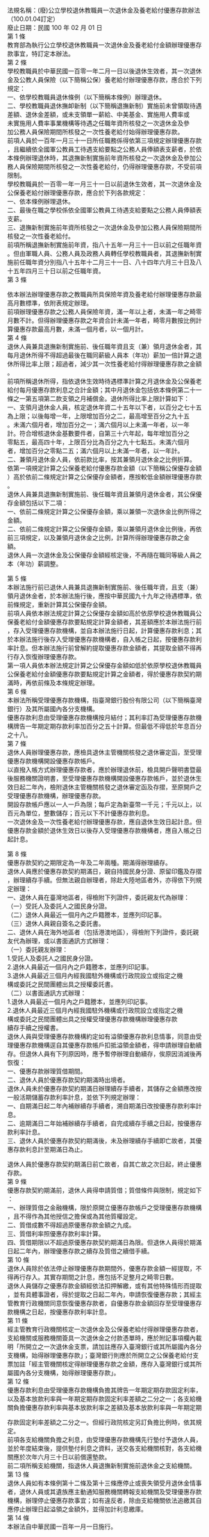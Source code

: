 法規名稱：(廢)公立學校退休教職員一次退休金及養老給付優惠存款辦法（100.01.04訂定）  
廢止日期：民國 100 年 02 月 01 日  
第 1 條  
教育部為執行公立學校退休教職員一次退休金及養老給付金額辦理優惠存  
款事宜，特訂定本辦法。  
第 2 條  
學校教職員於中華民國一百零一年二月一日以後退休生效者，其一次退休  
金及公教人員保險（以下簡稱公保）養老給付辦理優惠存款，應合於下列  
規定：  
一、依學校教職員退休條例（以下簡稱本條例）辦理退休。  
二、學校教職員退休撫卹新制（以下簡稱退撫新制）實施前未曾領取待遇  
差額、退休金差額，或未支領單一薪給、中美基金、實施用人費率或  
未實施用人費率事業機構等待遇之任職年資所核發之一次退休金及參  
加公務人員保險期間所核發之一次性養老給付始得辦理優惠存款。  
前項人員於一百年一月三十一日所任職務係得依第三項規定辦理優惠存款  
，且繼續依全國軍公教員工待遇支給要點之公務人員俸額表支薪者，於依  
本條例辦理退休時，其退撫新制實施前年資所核發之一次退休金及參加公  
務人員保險期間所核發之一次性養老給付，仍得辦理優惠存款，不受前項  
限制。  
學校教職員於一百零一年一月三十一日以前退休生效者，其一次退休金及  
公保養老給付辦理優惠存款，應合於下列各款規定：  
一、依本條例辦理退休。  
二、最後在職之學校係依全國軍公教員工待遇支給要點之公務人員俸額表  
支薪。  
三、退撫新制實施前年資所核發之一次退休金及參加公務人員保險期間所  
核發之一次性養老給付。  
前項所稱退撫新制實施前年資，指八十五年一月三十一日以前之任職年資  
。但由軍職人員、公務人員及政務人員轉任學校教職員者，其退撫新制實  
施前任職年資分別指八十五年十二月三十一日、八十四年六月三十日及八  
十五年四月三十日以前之任職年資。  
第 3 條  


依本辦法辦理優惠存款之教職員所具保險年資及養老給付辦理優惠存款最  
高月數標準，依附表規定辦理。  
前項辦理優惠存款之公務人員保險年資，滿一年以上者，未滿一年之畸零  
月數不計。但得辦理優惠存款之年資合計未滿一年者，畸零月數按比例計  
算優惠存款最高月數，未滿一個月者，以一個月計。  
第 4 條  
退休人員兼具退撫新制實施前、後任職年資且支（兼）領月退休金者，其  
每月退休所得不得超過最後在職同薪級人員本（年功）薪加一倍計算之退  
休所得比率上限；超過者，減少其一次性養老給付得辦理優惠存款之金額  
。  
前項所稱退休所得，指依退休生效時待遇標準計算之月退休金及公保養老  
給付每月優惠存款利息之合計金額；其中月退休金包括依本條例第二十一  
條之一第五項第二款支領之月補償金。退休所得比率上限計算如下：  
一、支領月退休金人員，核定退休年資二十五年以下者，以百分之七十五  
為上限；以後每增一年，上限增加百分之二，最高增至百分之九十五  
。未滿六個月者，增加百分之一；滿六個月以上未滿一年者，以一年  
計。符合增核退休金基數要件者，自第三十六年起，每年增加百分之  
零點五，最高四十年，上限百分比為百分之九十七點五。未滿六個月  
者，增加百分之零點二五；滿六個月以上未滿一年者，以一年計。  
二、兼領月退休金人員，依前款比率，按其兼領月退休金之比例折算。  
依第一項規定計算之公保養老給付優惠存款金額（以下簡稱公保優存金額  
）高於依前二條規定計算之公保優存金額者，應按較低金額辦理優惠存款  
。  
退休人員兼具退撫新制實施前、後任職年資且兼領月退休金者，其公保優  
存金額包括以下二項：  
一、依前二條規定計算之公保優存金額，乘以兼領一次退休金比例所得之  
金額。  
二、依前二條規定計算之公保優存金額，乘以兼領月退休金比例後，再依  
前三項規定，以及兼領月退休金之比例，計算所得辦理優惠存款之金  
額。  
退休人員一次退休金及公保優存金額經核定後，不再隨在職同等級人員之  
本（年功）薪調整。  


第 5 條  
本辦法施行前已退休人員兼具退撫新制實施前、後任職年資，且支（兼）  
領月退休金者，於本辦法施行後，應按中華民國九十九年之待遇標準，依  
前條規定，重新計算其公保優存金額。  
前項人員依本辦法規定計算之公保優存金額如高於依原學校退休教職員公  
保養老給付金額優惠存款要點規定計算金額者，其差額應於本辦法施行前  
，存入受理優惠存款機構，並自本辦法施行日起，計算優惠存款利息；其  
於本辦法施行後存入受理優惠存款機構者，自入帳之日起，按優惠存款利  
率計息。但本辦法施行前曾解約提取優惠存款金額者，其提取金額不得再  
行存入恢復辦理優惠存款。  
第一項人員依本辦法規定計算之公保優存金額如低於依原學校退休教職員  
公保養老給付金額優惠存款要點規定計算之金額者，得於優惠存款契約期  
滿時，再依前條及本條規定辦理。  
第 6 條  
本辦法所稱受理優惠存款機構，指臺灣銀行股份有限公司（以下簡稱臺灣  
銀行）及其所屬國內各分支機構。  
優惠存款利息由受理優惠存款機構按月結付；其利率訂為受理優惠存款機  
構牌告一年期定期存款利率加百分之五十計算。但最低不得低於年息百分  
之十八。  
第 7 條  
退休人員辦理優惠存款，應檢具退休主管機關核發之退休審定函，至受理  
優惠存款機構開設優惠存款帳戶。  
以直撥入帳方式辦理優惠存款者，應於辦理退休前，檢具開戶聲明書暨最  
後服務機關證明書，至受理優惠存款機構開設優惠存款帳戶，並於退休生  
效日起二年內，檢附退休主管機關核發之退休審定函及存摺，至原開戶之  
受理優惠存款機構，辦理優惠存款。  
開設存款帳戶應以一人一戶為限；每戶定為新臺幣一千元；千元以上，以  
百元為單位，整數儲存；百元以下不計優惠存款利息。  
一次退休金及一次性養老給付辦理優惠存款，應自退休生效日起計息。但  
優惠存款金額於退休生效日以後存入受理優惠存款機構者，應自入帳之日  
起計息。  


第 8 條  
優惠存款契約之期限定為一年及二年兩種。期滿得辦理續存。  
退休人員應於優惠存款契約期滿日，親自持國民身分證、原留印鑑及存摺  
，辦理續存手續。但無法親自辦理者，除赴大陸地區者外，亦得依下列規  
定辦理：  
一、退休人員在臺灣地區者，得檢附下列證件，委託親友代為辦理：  
（一）受託人及委託人之國民身分證。  
（二）退休人員最近一個月內之戶籍謄本，並應列印記事。  
（三）退休人員親自簽名之委託書。  
二、退休人員在海外地區者（包括港澳地區），得檢附下列證件，委託親  
友代為辦理，或以書面通訊方式辦理：  
（一）委託親友辦理：  
1.受託人及委託人之國民身分證。  
2.退休人員最近一個月內之戶籍謄本，並應列印記事。  
3.退休人員最近三個月內經我國駐外機構或行政院設立或指定之機  
構或委託之民間團體出具之授權委託書。  
（二）以書面通訊方式辦理：  
1.退休人員最近一個月內之戶籍謄本，並應列印記事。  
2.退休人員最近三個月內經我國駐外機構或行政院設立或指定之機  
構或委託之民間團體出具之授權受理優惠存款機構辦理優惠存款  
續存手續之授權書。  
退休人員與受理優惠存款機構約定如有溢領優惠存款利息情事，同意由受  
理優惠存款機構逕自其優惠存款帳戶扣抵溢領金額者，得申請辦理自動續  
存。但退休人員有下列原因時，應予暫停辦理自動續存，俟原因消滅後再  
恢復：  
一、優惠存款辦理質借期間。  
二、退休人員於優惠存款契約期滿時出境者。  
退休人員未於優惠存款契約期滿日辦理續存手續者，其儲存之金額應改按  
一般活期儲蓄存款利率計息，並依下列規定辦理：  
一、自期滿日起二年內補辦續存手續者，溯自期滿日改按優惠存款利率計  
息。  
二、逾期滿日二年始補辦續存手續者，自完成續存手續之日起，按優惠存  
款利率計息。  
三、退休人員於優惠存款契約期滿後，未及辦理續存手續即亡故者，其優  
惠存款利息計至期滿日為止。  


退休人員於優惠存款契約期滿日前亡故者，自其亡故之次日起，終止優惠  
存款。  
第 9 條  
優惠存款契約期滿前，退休人員得申請質借；質借條件與限制，規定如下  
：  
一、辦理質借之金融機構，限於原開立優惠存款帳戶之受理優惠存款機構  
，且不得作為其他授信之擔保或為其他質權設定。  
二、質借成數不得超過原優惠存款金額之九成。  
三、質借利率照優惠存款利率計算。  
四、質借期限以不超過原優惠存款契約期滿日為限。但退休人員得於期滿  
日起二年內，辦理優惠存款之續存及質借之續借手續。  
第 10 條  
退休人員除於依法停止辦理優惠存款期間外，優惠存款金額一經提取，不  
得再行存入。其實存期間之計息，應包括不足整月之畸零日數。  
退休人員儲存之優惠存款金額經依法扣押解繳，或有其他特殊情形而提取  
，並有具體事證者，得於提取之日起二年內，申請恢復優惠存款；其經主  
管教育行政機關同意恢復優惠存款者，自優惠存款金額回存至受理優惠存  
款機構之日起，按優惠存款利率計息。  
第 11 條  
經主管教育行政機關核定一次退休金及公保養老給付得辦理優惠存款者，  
支給機關或服務機關簽具一次退休金之付款憑單時，應於附記事項欄內載  
明「所開立之一次退休金支票，請加註應存入臺灣銀行或其所屬國內各分  
支機構，始得辦理優惠存款」；臺灣銀行則應於所開立之公保養老給付支  
票加註「經主管機關核定得辦理優惠存款之金額，應存入臺灣銀行或其所  
屬國內各分支機構，始得辦理優惠存款」。  
第 12 條  
優惠存款利息由受理優惠存款機構負擔其牌告一年期定期存款固定利率，  
以及基本放款利率與一年期定期存款固定利率差額之二分之一；各支給機  
關負擔優惠存款利率與基本放款利率之差額及基本放款利率與一年期定期  


存款固定利率差額之二分之一。但經行政院核定另訂負擔比例時，依其規  
定。  
前項各支給機關負擔之利息，由受理優惠存款機構先行墊付予退休人員，  
並於年度結束後，提供墊付利息之資料，送交各支給機關核對，各支給機  
關應於次年六月三十日以前償還墊款。  
前二項所稱支給機關，指退休人員退撫新制實施前退休金之支給機關。  
第 13 條  
退休人員如有本條例第十二條及第十三條應停止或喪失領受月退休金情事  
者，退休人員或其遺族應主動通知服務機關轉報支給機關及受理優惠存款  
機構，辦理停止優惠存款事宜；如有違反者，除由支給機關依法追繳其自  
應停止辦理日起溢領之金額外，並得加計利息繳庫。  
第 14 條  
本辦法自中華民國一百年一月一日施行。  



